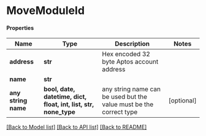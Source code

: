 # MoveModuleId

#### Properties
Name | Type | Description | Notes
------------ | ------------- | ------------- | -------------
**address** | **str** | Hex encoded 32 byte Aptos account address | 
**name** | **str** |  | 
**any string name** | **bool, date, datetime, dict, float, int, list, str, none_type** | any string name can be used but the value must be the correct type | [optional]

[[Back to Model list]](../README.md#documentation-for-models) [[Back to API list]](../README.md#documentation-for-api-endpoints) [[Back to README]](../README.md)

